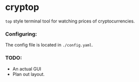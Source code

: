 # cryptop

`top` style terminal tool for watching prices of cryptocurrencies.

### Configuring:

The config file is located in `./config.yaml`.

### TODO:
- An actual GUI
- Plan out layout.
